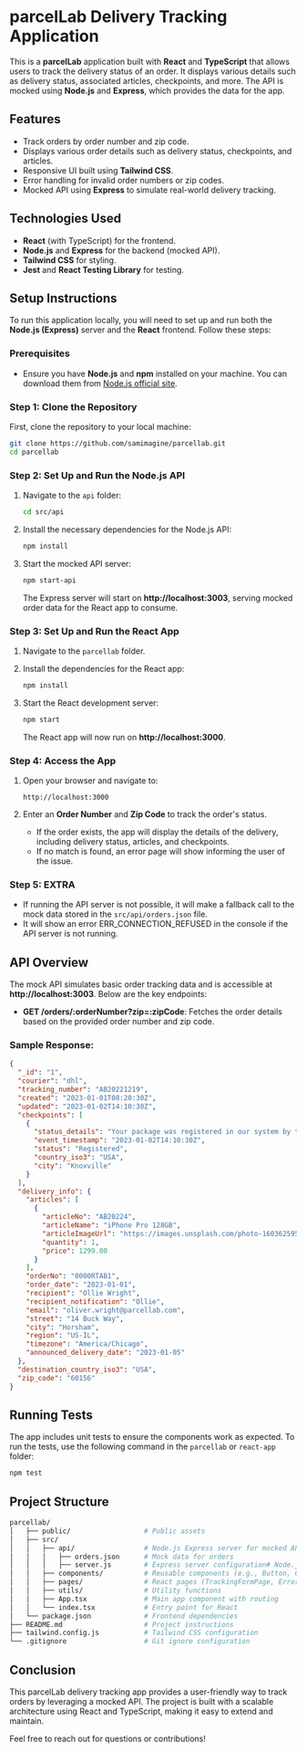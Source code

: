 
# parcelLab Delivery Tracking Application

This is a **parcelLab** application built with **React** and **TypeScript** that allows users to track the delivery status of an order. It displays various details such as delivery status, associated articles, checkpoints, and more. The API is mocked using **Node.js** and **Express**, which provides the data for the app.

## Features
- Track orders by order number and zip code.
- Displays various order details such as delivery status, checkpoints, and articles.
- Responsive UI built using **Tailwind CSS**.
- Error handling for invalid order numbers or zip codes.
- Mocked API using **Express** to simulate real-world delivery tracking.

## Technologies Used
- **React** (with TypeScript) for the frontend.
- **Node.js** and **Express** for the backend (mocked API).
- **Tailwind CSS** for styling.
- **Jest** and **React Testing Library** for testing.

## Setup Instructions

To run this application locally, you will need to set up and run both the **Node.js (Express)** server and the **React** frontend. Follow these steps:

### Prerequisites
- Ensure you have **Node.js** and **npm** installed on your machine. You can download them from [Node.js official site](https://nodejs.org/).

### Step 1: Clone the Repository
First, clone the repository to your local machine:

```bash
git clone https://github.com/samimagine/parcellab.git
cd parcellab
```

### Step 2: Set Up and Run the Node.js API

1. Navigate to the `api` folder:
   ```bash
   cd src/api
   ```

2. Install the necessary dependencies for the Node.js API:
   ```bash
   npm install
   ```

3. Start the mocked API server:
   ```bash
   npm start-api
   ```

   The Express server will start on **http://localhost:3003**, serving mocked order data for the React app to consume.

### Step 3: Set Up and Run the React App

1. Navigate to the `parcellab` folder.

2. Install the dependencies for the React app:
   ```bash
   npm install
   ```

3. Start the React development server:
   ```bash
   npm start
   ```

   The React app will now run on **http://localhost:3000**.

### Step 4: Access the App

1. Open your browser and navigate to:
   ```
   http://localhost:3000
   ```

2. Enter an **Order Number** and **Zip Code** to track the order's status.

    - If the order exists, the app will display the details of the delivery, including delivery status, articles, and checkpoints.
    - If no match is found, an error page will show informing the user of the issue.

### Step 5: EXTRA

- If running the API server is not possible, it will make a fallback call to the mock data stored in the `src/api/orders.json` file.
- It will show an error ERR_CONNECTION_REFUSED in the console if the API server is not running.


## API Overview

The mock API simulates basic order tracking data and is accessible at **http://localhost:3003**. Below are the key endpoints:

- **GET /orders/:orderNumber?zip=:zipCode**: Fetches the order details based on the provided order number and zip code.

### Sample Response:
```json
{
  "_id": "1",
  "courier": "dhl",
  "tracking_number": "AB20221219",
  "created": "2023-01-01T08:20:30Z",
  "updated": "2023-01-02T14:10:30Z",
  "checkpoints": [
    {
      "status_details": "Your package was registered in our system by the sender.",
      "event_timestamp": "2023-01-02T14:10:30Z",
      "status": "Registered",
      "country_iso3": "USA",
      "city": "Knoxville"
    }
  ],
  "delivery_info": {
    "articles": [
      {
        "articleNo": "AB20224",
        "articleName": "iPhone Pro 128GB",
        "articleImageUrl": "https://images.unsplash.com/photo-1603625953304-97b6e41336b5",
        "quantity": 1,
        "price": 1299.00
      }
    ],
    "orderNo": "0000RTAB1",
    "order_date": "2023-01-01",
    "recipient": "Ollie Wright",
    "recipient_notification": "Ollie",
    "email": "oliver.wright@parcellab.com",
    "street": "14 Buck Way",
    "city": "Horsham",
    "region": "US-IL",
    "timezone": "America/Chicago",
    "announced_delivery_date": "2023-01-05"
  },
  "destination_country_iso3": "USA",
  "zip_code": "60156"
}
```

## Running Tests

The app includes unit tests to ensure the components work as expected. To run the tests, use the following command in the `parcellab` or `react-app` folder:

```bash
npm test
```

## Project Structure

```bash
parcellab/
│   ├── public/                  # Public assets
│   ├── src/   
│   │   ├── api/                 # Node.js Express server for mocked API
│   │   │   ├── orders.json      # Mock data for orders
│   │   │   ├── server.js        # Express server configuration# Node.js Express server for mocked API
│   │   ├── components/          # Reusable components (e.g., Button, Card, etc.)
│   │   ├── pages/               # React pages (TrackingFormPage, ErrorPage, etc.)
│   │   ├── utils/               # Utility functions
│   │   ├── App.tsx              # Main app component with routing
│   │   └── index.tsx            # Entry point for React
│   └── package.json             # Frontend dependencies
├── README.md                    # Project instructions
├── tailwind.config.js           # Tailwind CSS configuration
└── .gitignore                   # Git ignore configuration
```

## Conclusion

This parcelLab delivery tracking app provides a user-friendly way to track orders by leveraging a mocked API. The project is built with a scalable architecture using React and TypeScript, making it easy to extend and maintain.

Feel free to reach out for questions or contributions!

